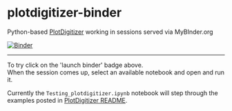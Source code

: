 # plotdigitizer-binder
Python-based [PlotDigitizer](https://github.com/dilawar/PlotDigitizer) working in sessions served via MyBInder.org

[![Binder](https://mybinder.org/badge_logo.svg)](https://mybinder.org/v2/gh/fomightez/plotdigitizer-binder/HEAD)

-----

To try click on the 'launch binder' badge above.  
When the session comes up, select an available notebook and open and run it.

Currently the `Testing_plotdigitizer.ipynb` notebook will step through the examples posted in [PlotDigitizer README](https://github.com/dilawar/PlotDigitizer#readme).